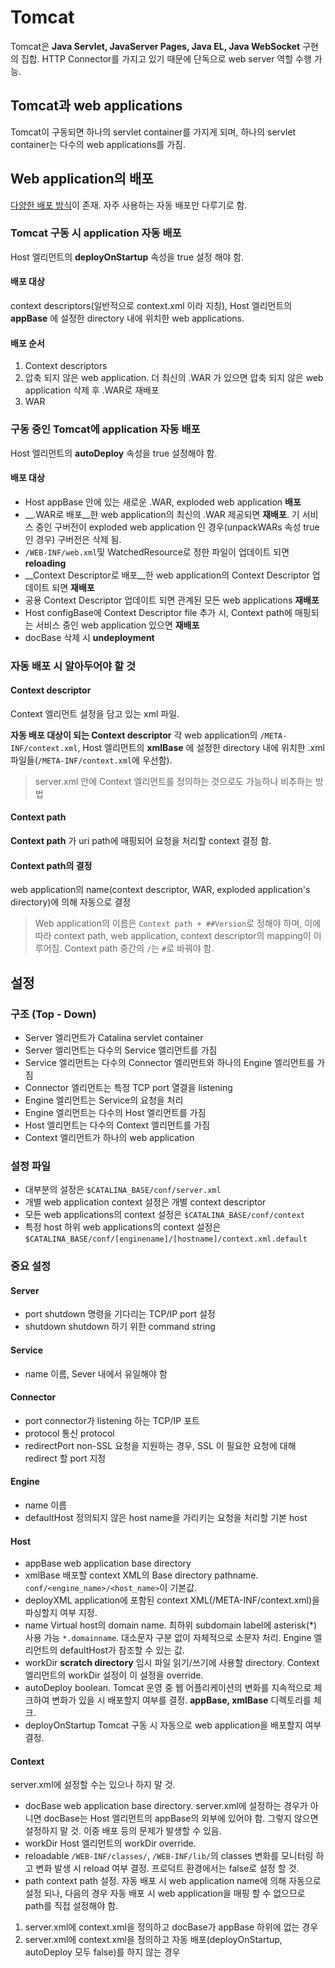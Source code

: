 # Tomcat
Tomcat은 __Java Servlet, JavaServer Pages, Java EL, Java WebSocket__ 구현의 집합. HTTP Connector를 가지고 있기 때문에 단독으로 web server 역할 수행 가능.
## Tomcat과 web applications
Tomcat이 구동되면 하나의 servlet container를 가지게 되며, 하나의 servlet container는 다수의 web applications를 가짐.
## Web application의 배포
[다양한 배포 방식](https://tomcat.apache.org/tomcat-8.5-doc/deployer-howto.html)이 존재.
자주 사용하는 자동 배포만 다루기로 함.
### Tomcat 구동 시 application 자동 배포
Host 엘리먼트의 __deployOnStartup__ 속성을 true 설정 해야 함.
#### 배포 대상
context descriptors(일반적으로 context.xml 이라 지칭), Host 엘리먼트의 __appBase__ 에 설정한 directory 내에 위치한 web applications.
#### 배포 순서
1. Context descriptors
2. 압축 되지 않은 web application. 더 최신의 .WAR 가 있으면 압축 되지 않은 web application 삭제 후 .WAR로 재배포
3. WAR
### 구동 중인 Tomcat에 application 자동 배포
Host 엘리먼트의 __autoDeploy__ 속성을 true 설정해야 함.
#### 배포 대상
- Host appBase 안에 있는 새로운 .WAR, exploded web application __배포__
- __.WAR로 배포__한 web application의 최신의 .WAR 제공되면 __재배포__. 기 서비스 중인 구버전이 exploded web application 인 경우(unpackWARs 속성 true인 경우) 구버전은 삭제 됨.
- `/WEB-INF/web.xml`및 WatchedResource로 정한 파일이 업데이트 되면 __reloading__
- __Context Descriptor로 배포__한 web application의 Context Descriptor 업데이트 되면 __재배포__
- 공용 Context Descriptor 업데이트 되면 관계된 모든 web applications __재배포__
- Host configBase에 Context Descriptor file 추가 시, Context path에 매핑되는 서비스 중인 web application 있으면 __재배포__
- docBase 삭제 시 __undeployment__
### 자동 배포 시 알아두어야 할 것
#### Context descriptor
Context 엘리먼트 설정을 담고 있는 xml 파일.

__자동 배포 대상이 되는 Context descriptor__
각 web application의 `/META-INF/context.xml`, Host 엘리먼트의 __xmlBase__ 에 설정한 directory 내에 위치한 .xml 파일들(`/META-INF/context.xml`에 우선함). 
> server.xml 안에 Context 엘리먼트를 정의하는 것으로도 가능하나 비추하는 방법
#### Context path
__Context path__ 가 uri path에 매핑되어 요청을 처리할 context 결정 함.
#### Context path의 결정
web application의 name(context descriptor, WAR, exploded application's directory)에 의해 자동으로 결정
> Web application의 이름은 `Context path + ##Version`로 정해야 하며, 이에 따라 context path, web application, context descriptor의 mapping이 이루어짐.
> Context path 중간의 `/`는 `#`로 바꿔야 함.

## 설정

### 구조 (Top - Down)
- Server 엘리먼트가 Catalina servlet container
- Server 엘리먼트는 다수의 Service 엘리먼트를 가짐
- Service 엘리먼트는 다수의 Connector 엘리먼트와 하나의 Engine 엘리먼트를 가짐
- Connector 엘리먼트는 특정 TCP port 열결을 listening
- Engine 엘리먼트는 Service의 요청을 처리
- Engine 엘리먼트는 다수의 Host 엘리먼트를 가짐
- Host 엘리먼트는 다수의 Context 엘리먼트를 가짐
- Context 엘리먼트가 하나의 web application
### 설정 파일
- 대부분의 설정은 `$CATALINA_BASE/conf/server.xml`
- 개별 web application context 설정은 개별 context descriptor
- 모든 web applications의 context 설정은 `$CATALINA_BASE/conf/context`
- 특정 host 하위 web applications의 context 설정은 `$CATALINA_BASE/conf/[enginename]/[hostname]/context.xml.default`
### 중요 설정
#### Server
- port
shutdown 명령을 기다리는 TCP/IP port 설정
- shutdown
shutdown 하기 위한 command string
#### Service
- name
이름, Sever 내에서 유일해야 함
#### Connector
- port
connector가 listening 하는 TCP/IP 포트
- protocol
통신 protocol
- redirectPort
non-SSL 요청을 지원하는 경우, SSL 이 필요한 요청에 대해 redirect 할 port 지정
#### Engine
- name
이름
- defaultHost
정의되지 않은 host name을 가리키는 요청을 처리할 기본 host
#### Host
- appBase
web application base directory
- xmlBase
배포할 context XML의 Base directory pathname. `conf/<engine_name>/<host_name>`이 기본값.
- deployXML
application에 포함된 context XML(/META-INF/context.xml)을 파싱할지 여부 지정.
- name
Virtual host의 domain name. 최하위 subdomain label에 asterisk(*) 사용 가능 `*.domainname`. 대소문자 구분 없이 자체적으로 소문자 처리. Engine 엘리먼트의 defaultHost가 참조할 수 있는 값.
- workDir
__scratch directory__ 임시 파일 읽기/쓰기에 사용할 directory. Context 엘리먼트의 workDir 설정이 이 설정을 override.
- autoDeploy
boolean.  Tomcat 운영 중 웹 어플리케이션의 변화를 지속적으로 체크하여 변화가 있을 시 배포할지 여부를 결정. __appBase, xmlBase__ 디렉토리를 체크.
- deployOnStartup
Tomcat 구동 시 자동으로 web application을 배포할지 여부 결정.
#### Context
server.xml에 설정할 수는 있으나 하지 말 것.

- docBase
web application base directory. 
server.xml에 설정하는 경우가 아니면 docBase는 Host 엘리먼트의 appBase의 외부에 있어야 함. 그렇지 않으면 설정하지 말 것. 이중 배포 등의 문제가 발생할 수 있음.
- workDir
Host 엘리먼트의 workDir override.
- reloadable
`/WEB-INF/classes/`, `/WEB-INF/lib/`의 classes 변화를 모니터링 하고 변화 발생 시 reload 여부 결정. 프로덕트 환경에서는 false로 설정 할 것.
- path
context path 설정. 자동 배포 시 web application name에 의해 자동으로 설정 되나, 다음의 경우 자동 배포 시 web application을 매핑 할 수 없으므로 path를 직접 설정해야 함.
1. server.xml에 context.xml을 정의하고 docBase가 appBase 하위에 없는 경우
2. server.xml에 context.xml을 정의하고 자동 배포(deployOnStartup, autoDeploy 모두 false)를 하지 않는 경우
